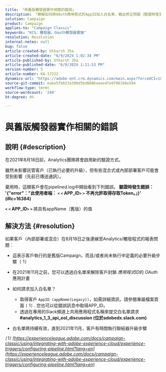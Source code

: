 ```yaml
---
title: 「與舊版觸發器實作相關的錯誤」
description: 「瞭解如何將OAuth應用程式的AppID加入白名單，藉此修正問題（驗證時發生錯誤）。」
solution: Campaign
product: Campaign
applies-to: "Campaign Classic"
keywords: "KCS，觸發器，Oauth觸發器實施"
resolution: Resolution
internal-notes: null
bug: false
article-created-by: Utkarsh Jha
article-created-date: "6/9/2024 1:02:34 PM"
article-published-by: Utkarsh Jha
article-published-date: "6/9/2024 1:11:53 PM"
version-number: 5
article-number: KA-17222
dynamics-url: "https://adobe-ent.crm.dynamics.com/main.aspx?forceUCI=1&pagetype=entityrecord&etn=knowledgearticle&id=1763e584-6026-ef11-840b-6045bd006704"
source-git-commit: eabe5fbb53a399d5bd0d86aeee4fe9798168e594
workflow-type: tm+mt
source-wordcount: '249'
ht-degree: 0%

---
```


# 與舊版觸發器實作相關的錯誤

## 說明 {#description}


在2021年8月18日前，Analytics團隊將會啟用新的驗證方式。

雖然未影響託管客戶（已執行必要的升級），但有些混合式或內部部署客戶可能會受到影響（先前已傳送通訊）。

棄用時，這類客戶會在pipelined.log中開始看到下列錯誤。
<b>驗證時發生錯誤： &#39;{&quot;error&quot;：&quot;此使用者端： `<` `<` APP_ID`>` `>`  不再允許取得存取Token。」}&#39; (iRc=16384)</b>

<b>`<` `<` APP_ID`>` `>` </b> 將具有appName（舊版）的值


## 解決方法 {#resolution}


如果客戶（內部部署或混合）在8月18日之後連線至Analytics/觸發程式的報表問題：

- 這表示客戶執行的是舊版Campaign，而且/或者尚未執行中定義的必要升級步驟  `[` 1`]`
- 在2021年11月之前，您可以透過白名單來解除客戶封鎖 *應用程式ID*&#x200B;的 *OAuth*&#x200B;應用計畫
- 如何請求加入白名單？

   - 取得客戶 `AppID (appName(Legacy))`，如需詳細資訊，請參閱專屬檔案頁面 `[` 1`]` . 您也可以從錯誤訊息中取得APP_ID。
   - 透過在專用的Slack頻道上共用應用程式名稱來提交白名單請求 <b>#analytics_1_3_api_eol_discussion (位於adobedx.slack.com)</b>
- 白名單將持續有效，直到2021年11月，客戶有時間執行聯結器升級步驟


*`[`1`]`  [https://experienceleague.adobe.com/docs/campaign-classic/using/integrating-with-adobe-experience-cloud/experience-triggers/configuring-pipeline.html?lang=en](https://experienceleague.adobe.com/docs/campaign-classic/using/integrating-with-adobe-experience-cloud/experience-triggers/configuring-pipeline.html?lang=en)*
